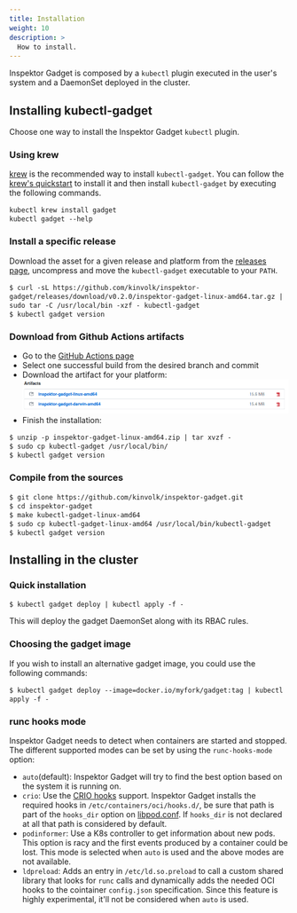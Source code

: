 ```yaml
---
title: Installation
weight: 10
description: >
  How to install.
---
```


Inspektor Gadget is composed by a `kubectl` plugin executed in the user's
system and a DaemonSet deployed in the cluster.

## Installing kubectl-gadget

Choose one way to install the Inspektor Gadget `kubectl` plugin.

### Using krew

[krew](https://sigs.k8s.io/krew) is the recommended way to install
`kubectl-gadget`. You can follow the
[krew's quickstart](https://krew.sigs.k8s.io/docs/user-guide/quickstart/)
to install it and then install `kubectl-gadget` by executing the following
commands.

```
kubectl krew install gadget
kubectl gadget --help
```

### Install a specific release

Download the asset for a given release and platform from the
[releases page](https://github.com/kinvolk/inspektor-gadget/releases/),
uncompress and move the `kubectl-gadget` executable to your `PATH`.

```
$ curl -sL https://github.com/kinvolk/inspektor-gadget/releases/download/v0.2.0/inspektor-gadget-linux-amd64.tar.gz | sudo tar -C /usr/local/bin -xzf - kubectl-gadget
$ kubectl gadget version
```

### Download from Github Actions artifacts

* Go to the [GitHub Actions page](https://github.com/kinvolk/inspektor-gadget/actions)
* Select one successful build from the desired branch and commit
* Download the artifact for your platform:
  ![Download artifacts](github-actions-download-artifacts.png)
* Finish the installation:

```
$ unzip -p inspektor-gadget-linux-amd64.zip | tar xvzf -
$ sudo cp kubectl-gadget /usr/local/bin/
$ kubectl gadget version
```

### Compile from the sources

```
$ git clone https://github.com/kinvolk/inspektor-gadget.git
$ cd inspektor-gadget
$ make kubectl-gadget-linux-amd64
$ sudo cp kubectl-gadget-linux-amd64 /usr/local/bin/kubectl-gadget
$ kubectl gadget version
```

## Installing in the cluster

### Quick installation

```
$ kubectl gadget deploy | kubectl apply -f -
```

This will deploy the gadget DaemonSet along with its RBAC rules.

### Choosing the gadget image

If you wish to install an alternative gadget image, you could use the following commands:

```
$ kubectl gadget deploy --image=docker.io/myfork/gadget:tag | kubectl apply -f -
```

### runc hooks mode

Inspektor Gadget needs to detect when containers are started and stopped.
The different supported modes can be set by using the `runc-hooks-mode` option:

- `auto`(default): Inspektor Gadget will try to find the best option based on the system it is running on.
- `crio`: Use the [CRIO hooks](https://github.com/containers/libpod/blob/master/pkg/hooks/docs/oci-hooks.5.md) support. Inspektor Gadget installs the required hooks in `/etc/containers/oci/hooks.d/`, be sure that path is part of the `hooks_dir` option on [libpod.conf](https://github.com/containers/libpod/blob/master/docs/source/markdown/libpod.conf.5.md#options). If `hooks_dir` is not declared at all that path is considered by default.
- `podinformer`: Use a K8s controller to get information about new pods. This option is racy and the first events produced by a container could be lost. This mode is selected when `auto` is used and the above modes are not available.
- `ldpreload`: Adds an entry in `/etc/ld.so.preload` to call a custom shared library that looks for `runc` calls and dynamically adds the needed OCI hooks to the cointainer `config.json` specification. Since this feature is highly experimental, it'll not be considered when `auto` is used.
